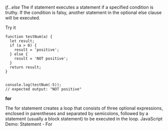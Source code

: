 *if...else*
The if statement executes a statement if a specified condition is truthy. If the condition is falsy, another statement in the optional else clause will be executed.


Try it
<picture>
```
function testNum(a) {
  let result;
  if (a > 0) {
    result = 'positive';
  } else {
    result = 'NOT positive';
  }
  return result;
}


console.log(testNum(-5));
// expected output: "NOT positive"
```
</picture>


**for**

The for statement creates a loop that consists of three optional expressions, enclosed in parentheses and separated by semicolons, followed by a statement (usually a block statement) to be executed in the loop.
JavaScript Demo: Statement - For


